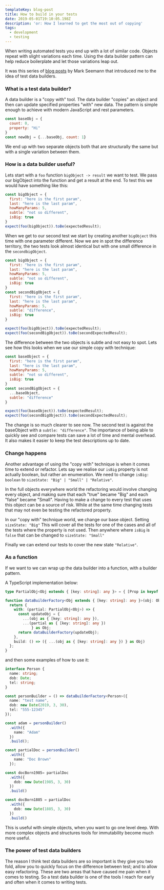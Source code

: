 ```yaml
---
templateKey: blog-post
title: How to build in your tests
date: 2019-05-01T19:10:05.198Z
description: 'or: How I learned to get the most out of copying'
tags:
  - development
  - testing
---
```

When writing automated tests you end up with a lot of similar code. Objects repeat with slight variations each time. Using the data builder pattern can help reduce boilerplate and let those variations leap out.

It was this series of [blog posts](http://blog.ploeh.dk/2017/08/15/test-data-builders-in-c/) by Mark Seemann that introduced me to the idea of test data builders.

### What is a test data builder?

A data builder is a "copy with" tool. The data builder "copies" an object and then can update specified properties "with" new data. The pattern is simple enough to achieve with modern JavaScript and rest parameters.

```js
const baseObj = {
  count: 0,
  property: "Hi"
}
const newObj = {...baseObj, count: 1}
```

We end up with two separate objects both that are structurally the same but with a single variation between them.

### How is a data builder useful?

Lets start with a `foo` function `bigObject -> result` we want to test. We pass our bigObject into the function and get a result at the end. To test this we would have something like this:

```js
const bigObject = {   
  first: "here is the first param",
  last: "here is the last param",
  howManyParams: 5,
  subtle: "not so different",
  isBig: true  
}
expect(foo(bigObject)).toBe(expectedResult);
```

When we get to our second test we start by creating another `bigObject` this time with one parameter different. Now we are in spot the difference territory, the two tests look almost identical but with one small difference in the `secondbigObject`.   

```js
const bigObject = { 
  first: "here is the first param",
  last: "here is the last param",
  howManyParams: 5,
  subtle: "not so different",
  isBig: true 
}
const secondBigObject = { 
  first: "here is the first param",
  last: "here is the last param",
  howManyParams: 5,
  subtle: "difference",
  isBig: true 
}

expect(foo(bigObject)).toBe(expectedResult);
expect(foo(secondBigObject)).toBe(secondExpectedResult);
```

The difference between the two objects is subtle and not easy to spot. Lets see how this looks when we use our simple copy with technique:

```js
const baseObject = { 
  first: "here is the first param",
  last: "here is the last param",
  howManyParams: 5,
  subtle: "not so different",
  isBig: true 
}
const secondBigObject = { 
  ...baseObject,
  subtle: "difference"
}

expect(foo(baseObject)).toBe(expectedResult);
expect(foo(secondBigObject)).toBe(secondExpectedResult);
```

The change is so much clearer to see now. The second test is against the baseObject with a `subtle: "difference"`. The importance of being able to quickly see and compare tests can save a lot of time and mental overhead. It also makes it easier to keep the test descriptions up to date.

### Change happens

Another advantage of using the "copy with" technique is when it comes time to extend or refactor. Lets say we realise our `isBig` property is not actually boolean, but rather an enumeration. We need to change `isBig: boolean` to `sizeState: "Big" | "Small" | "Relative"`. 

In the full objects everywhere world the refactoring would involve changing every object, and making sure that each "true" became "Big" and each "false" became "Small". Having to make a change to every test that uses this object can be a source of risk. While at the same time changing tests that may not even be testing the refactored property.

In our "copy with" technique world, we change our base object. Setting `sizeState: "Big"` This will cover all the tests for one of the cases and all of the tests where the property is not used. Then anywhere where `isBig` is `false` that can be changed to `sizeState: "Small"`

Finally we can extend our tests to cover the new state `"Relative"`.

### As a function

If we want to we can wrap up the data builder into a function, with a builder pattern.

A TypeScript implementation below:

```typescript
type PartialObj<Obj extends { [key: string]: any }> = { [Prop in keyof Obj]?: Obj[Prop] };

function dataBuilderFactory<Obj extends { [key: string]: any }>(obj: Obj) {
  return {
    with: (partial: PartialObj<Obj>) => {
      const updateObj = {
        ...(obj as { [key: string]: any }),
        ...(partial as { [key: string]: any })
            } as Obj;
      return dataBuilderFactory(updateObj);
    },
    build: () => ({ ...(obj as { [key: string]: any }) } as Obj)
  };
}
```

and then some examples of how to use it:

```typescript
interface Person {
  name: string;
  dob: Date;
  tel: string;
}

const personBuilder = () => dataBuilderFactory<Person>({
  name: "test name",
  dob: new Date(2019, 3, 30),
  tel: "555-12345"
});

const adam = personBuilder()
  .with({
    name: "Adam"
  })
  .build();

const partialDoc = personBuilder()
  .with({
    name: "Doc Brown"
  });

const docBorn1985= partialDoc 
  .with({
    dob: new Date(1985, 3, 30)
  })
  .build()

const docBorn1885 = partialDoc 
  .with({
    dob: new Date(1885, 3, 30)
  })
  .build()
```

This is useful with simple objects, when you want to go one level deep. With more complex objects and structures tools for immutability become much more useful.  

### The power of test data builders

The reason I think test data builders are so important is they give you two fold, allow you to quickly focus on the difference between test; and to allow easy refactoring. These are two areas that have caused me pain when it comes to testing. So a test data builder is one of the tools I reach for early and often when it comes to writing tests.
